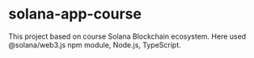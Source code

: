 # solana-app-course
This project based on course Solana Blockchain ecosystem. Here used @solana/web3.js npm module, Node.js, TypeScript.
